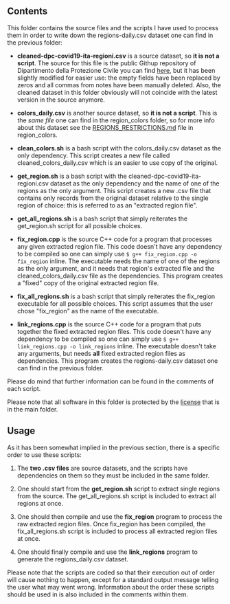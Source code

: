 ## Contents
This folder contains the source files and the scripts I have used to process them in order to write down the regions-daily.csv dataset one can find in the previous folder:

* **cleaned-dpc-covid19-ita-regioni.csv**  is a source dataset, so **it is not a script**. The source for this file is the public Githup repository of Dipartimento della Protezione Civile you can find [here](https://github.com/pcm-dpc/COVID-19/tree/master/dati-regioni), but it has been slightly modified for easier use: the empty fields have been replaced by zeros and all commas from notes have been manually deleted. Also, the cleaned dataset in this folder obviously will not coincide with the latest version in the source anymore.

* **colors_daily.csv**  is another source dataset, so **it is not a script**. This is the _same file_ one can find in the region\_colors folder, so for more info about this dataset see the [REGIONS_RESTRICTIONS.md](https://github.com/nicolezatta/covid19-phase2-data-Italy/tree/main/region_colors/REGIONS_RESTRICTIONS.md) file in region\_colors.

* **clean_colors.sh**  is a bash script with the colors\_daily.csv dataset as the only dependency. This script creates a new file called cleaned\_colors\_daily.csv which is an easier to use copy of the original.

* **get_region.sh**  is a bash script with the cleaned-dpc-covid19-ita-regioni.csv dataset as the only dependency and the name of one of the regions as the only argument. This script creates a new .csv file that contains only records from the original dataset relative to the single region of choice: this is referred to as an "extracted region file".

* **get_all_regions.sh**  is a bash script that simply reiterates the get\_region.sh script for all possible choices.

* **fix_region.cpp**  is the source C++ code for a program that processes any given extracted region file. This code doesn't have any dependency to be compiled so one can simply use `$ g++ fix_region.cpp -o fix_region` inline. The executable needs the name of one of the regions as the only argument, and it needs that region's extracted file and the cleaned\_colors\_daily.csv file as the dependencies. This program creates a "fixed" copy of the original extracted region file.

* **fix_all_regions.sh**  is a bash script that simply reiterates the fix\_region executable for all possible choices. This script assumes that the user chose "fix\_region" as the name of the executable.

* **link_regions.cpp**  is the source C++ code for a program that puts together the fixed extracted region files. This code doesn't have any dependency to be compiled so one can simply use `$ g++ link_regions.cpp -o link_regions` inline. The executable doesn't take any arguments, but needs **all** fixed extracted region files as dependencies. This program creates the regions-daily.csv dataset one can find in the previous folder.

Please do mind that further information can be found in the comments of each script.

Please note that all software in this folder is protected by the [license](https://github.com/nicolezatta/covid19-phase2-data-Italy/tree/main/LICENSE) that is in the main folder.

## Usage
As it has been somewhat implied in the previous section, there is a specific order to use these scripts:

1. The **two .csv files** are source datasets, and the scripts have dependencies on them so they must be included in the same folder.

2. One should start from the **get\_region.sh** script to extract single regions from the source. The get\_all\_regions.sh script is included to extract all regions at once.

3. One should then compile and use the **fix_region** program to process the raw extracted region files. Once fix\_region has been compiled, the fix\_all\_regions.sh script is included to process all extracted region files at once.

4. One should finally compile and use the **link_regions** program to generate the regions\_daily.csv dataset.

Please note that the scripts are coded so that their execution out of order will cause nothing to happen, except for a standard output message telling the user what may went wrong. Information about the order these scripts should be used in is also included in the comments within them.
